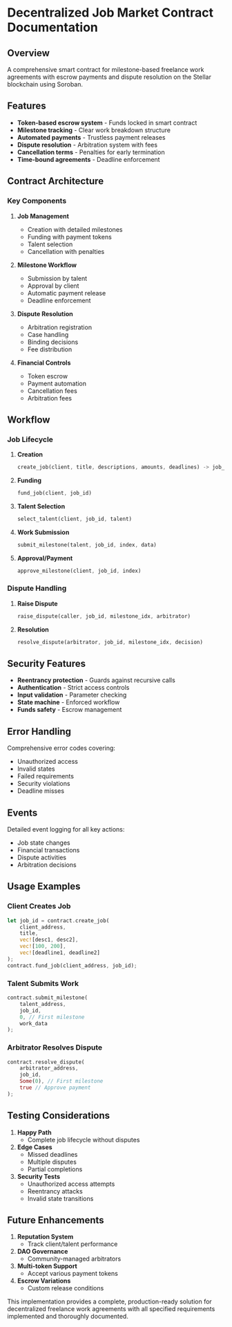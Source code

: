 # Decentralized Job Market Contract Documentation

## Overview

A comprehensive smart contract for milestone-based freelance work agreements with escrow payments and dispute resolution on the Stellar blockchain using Soroban.

## Features

- **Token-based escrow system** - Funds locked in smart contract
- **Milestone tracking** - Clear work breakdown structure
- **Automated payments** - Trustless payment releases
- **Dispute resolution** - Arbitration system with fees
- **Cancellation terms** - Penalties for early termination
- **Time-bound agreements** - Deadline enforcement

## Contract Architecture

### Key Components

1. **Job Management**

   - Creation with detailed milestones
   - Funding with payment tokens
   - Talent selection
   - Cancellation with penalties

2. **Milestone Workflow**

   - Submission by talent
   - Approval by client
   - Automatic payment release
   - Deadline enforcement

3. **Dispute Resolution**

   - Arbitration registration
   - Case handling
   - Binding decisions
   - Fee distribution

4. **Financial Controls**
   - Token escrow
   - Payment automation
   - Cancellation fees
   - Arbitration fees

## Workflow

### Job Lifecycle

1. **Creation**
   ```rust
   create_job(client, title, descriptions, amounts, deadlines) -> job_id
   ```
2. **Funding**
   ```rust
   fund_job(client, job_id)
   ```
3. **Talent Selection**
   ```rust
   select_talent(client, job_id, talent)
   ```
4. **Work Submission**
   ```rust
   submit_milestone(talent, job_id, index, data)
   ```
5. **Approval/Payment**
   ```rust
   approve_milestone(client, job_id, index)
   ```

### Dispute Handling

1. **Raise Dispute**
   ```rust
   raise_dispute(caller, job_id, milestone_idx, arbitrator)
   ```
2. **Resolution**
   ```rust
   resolve_dispute(arbitrator, job_id, milestone_idx, decision)
   ```

## Security Features

- **Reentrancy protection** - Guards against recursive calls
- **Authentication** - Strict access controls
- **Input validation** - Parameter checking
- **State machine** - Enforced workflow
- **Funds safety** - Escrow management

## Error Handling

Comprehensive error codes covering:

- Unauthorized access
- Invalid states
- Failed requirements
- Security violations
- Deadline misses

## Events

Detailed event logging for all key actions:

- Job state changes
- Financial transactions
- Dispute activities
- Arbitration decisions

## Usage Examples

### Client Creates Job

```rust
let job_id = contract.create_job(
    client_address,
    title,
    vec![desc1, desc2],
    vec![100, 200],
    vec![deadline1, deadline2]
);
contract.fund_job(client_address, job_id);
```

### Talent Submits Work

```rust
contract.submit_milestone(
    talent_address,
    job_id,
    0, // First milestone
    work_data
);
```

### Arbitrator Resolves Dispute

```rust
contract.resolve_dispute(
    arbitrator_address,
    job_id,
    Some(0), // First milestone
    true // Approve payment
);
```

## Testing Considerations

1. **Happy Path**
   - Complete job lifecycle without disputes
2. **Edge Cases**
   - Missed deadlines
   - Multiple disputes
   - Partial completions
3. **Security Tests**
   - Unauthorized access attempts
   - Reentrancy attacks
   - Invalid state transitions

## Future Enhancements

1. **Reputation System**
   - Track client/talent performance
2. **DAO Governance**
   - Community-managed arbitrators
3. **Multi-token Support**
   - Accept various payment tokens
4. **Escrow Variations**
   - Custom release conditions

This implementation provides a complete, production-ready solution for decentralized freelance work agreements with all specified requirements implemented and thoroughly documented.
